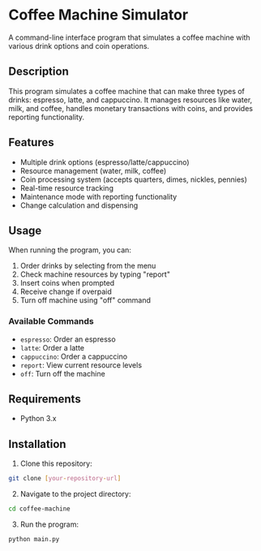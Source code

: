 # Coffee Machine Simulator

A command-line interface program that simulates a coffee machine with various drink options and coin operations.

## Description

This program simulates a coffee machine that can make three types of drinks: espresso, latte, and cappuccino. It manages resources like water, milk, and coffee, handles monetary transactions with coins, and provides reporting functionality.

## Features

- Multiple drink options (espresso/latte/cappuccino)
- Resource management (water, milk, coffee)
- Coin processing system (accepts quarters, dimes, nickles, pennies)
- Real-time resource tracking
- Maintenance mode with reporting functionality
- Change calculation and dispensing

## Usage

When running the program, you can:

1. Order drinks by selecting from the menu
2. Check machine resources by typing "report"
3. Insert coins when prompted
4. Receive change if overpaid
5. Turn off machine using "off" command

### Available Commands

- `espresso`: Order an espresso
- `latte`: Order a latte
- `cappuccino`: Order a cappuccino
- `report`: View current resource levels
- `off`: Turn off the machine

## Requirements

- Python 3.x

## Installation

1. Clone this repository:
```bash
git clone [your-repository-url]
```

2. Navigate to the project directory:
```bash
cd coffee-machine
```

3. Run the program:
```bash
python main.py
```